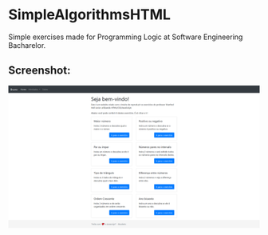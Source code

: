 # SimpleAlgorithmsHTML
Simple exercises made for Programming Logic at Software Engineering Bacharelor. 

## **Screenshot**:
![Sample](https://github.com/brunoklehm/SimpleAlgorithmsHTML/blob/master/sample.png)

